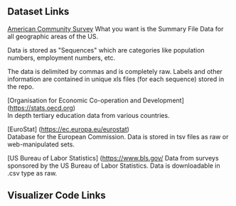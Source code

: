 ## Dataset Links
[American Community Survey](https://www.census.gov/programs-surveys/acs/data.html "ACS Data")
What you want is the Summary File Data for all geographic areas of the US. 

Data is stored as "Sequences" which are categories like population numbers, employment numbers, etc.

The data is delimited by commas and is completely raw. Labels and other information are contained in unique xls files (for each sequence) stored in the repo.

[Organisation for Economic Co-operation and Development] (https://stats.oecd.org)   
In depth tertiary education data from various countries. 

[EuroStat] (https://ec.europa.eu/eurostat)    
Database for the European Commission. Data is stored in tsv files as raw or web-manipulated sets.

[US Bureau of Labor Statistics] (https://www.bls.gov/
Data from surveys sponsored by the US Bureau of Labor Statistics. Data is downloadable in .csv type 
as raw.


## Visualizer Code Links

